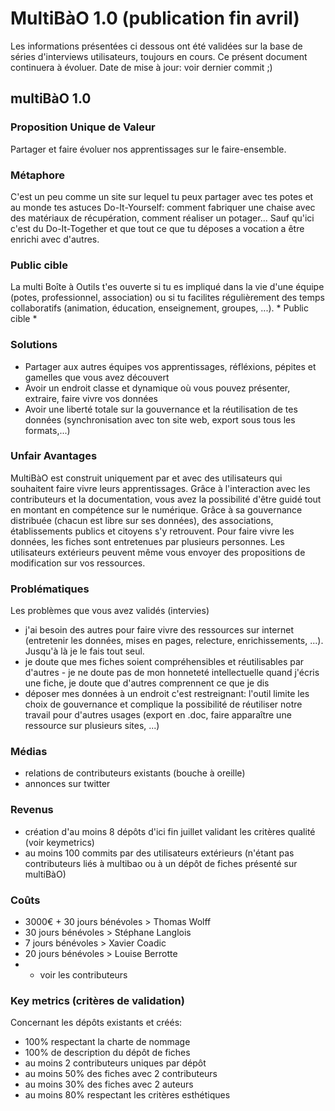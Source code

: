 # MultiBàO 1.0 (publication fin avril)

Les informations présentées ci dessous ont été validées sur la base de séries d'interviews utilisateurs, toujours en cours.
Ce présent document continuera à évoluer.
Date de mise à jour: voir dernier commit ;) 

## multiBàO 1.0

### Proposition Unique de Valeur 

Partager et faire évoluer nos apprentissages sur le faire-ensemble.  

### Métaphore 

C'est un peu comme un site sur lequel tu peux partager avec tes potes et au monde tes astuces Do-It-Yourself: comment fabriquer une chaise avec des matériaux de récupération, comment réaliser un potager... Sauf qu'ici c'est du Do-It-Together et que tout ce que tu déposes a vocation a être enrichi avec d'autres.

### Public cible 

La multi Boîte à Outils t'es ouverte si tu es impliqué dans la vie d'une équipe (potes, professionnel, association) ou si tu facilites régulièrement des temps collaboratifs (animation, éducation, enseignement, groupes, ...). * Public cible * 

### Solutions 

* Partager aux autres équipes vos apprentissages, réfléxions, pépites et gamelles que vous avez découvert
* Avoir un endroit classe et dynamique où vous pouvez présenter, extraire, faire vivre vos données
* Avoir une liberté totale sur la gouvernance et la réutilisation de tes données (synchronisation avec ton site web, export sous tous les formats,...)

### Unfair Avantages 

MultiBàO est construit uniquement par et avec des utilisateurs qui souhaitent faire vivre leurs apprentissages.
Grâce à l'interaction avec les contributeurs et la documentation, vous avez la possibilité d'être guidé tout en montant en compétence sur le numérique.
Grâce à sa gouvernance distribuée (chacun est libre sur ses données), des associations, établissements publics et citoyens s'y retrouvent.
Pour faire vivre les données, les fiches sont entretenues par plusieurs personnes. Les utilisateurs extérieurs peuvent même vous envoyer des propositions de modification sur vos ressources. 

### Problématiques 

Les problèmes que vous avez validés (intervies)

* j'ai besoin des autres pour faire vivre des ressources sur internet (entretenir les données, mises en pages, relecture, enrichissements, ...). Jusqu'à là je le fais tout seul.
* je doute que mes fiches soient compréhensibles et réutilisables par d'autres - je ne doute pas de mon honneteté intellectuelle quand j'écris une fiche, je doute que d'autres comprennent ce que je dis
* déposer mes données à un endroit c'est restreignant: l'outil limite les choix de gouvernance et complique la possibilité de réutiliser notre travail pour d'autres usages (export en .doc, faire apparaître une ressource sur plusieurs sites, ...)

### Médias

* relations de contributeurs existants (bouche à oreille)
* annonces sur twitter

### Revenus

* création d'au moins 8 dépôts d'ici fin juillet validant les critères qualité (voir keymetrics)
* au moins 100 commits par des utilisateurs extérieurs (n'étant pas contributeurs liés à multibao ou à un dépôt de fiches présenté sur multiBàO)

### Coûts

* 3000€ + 30 jours bénévoles > Thomas Wolff
* 30 jours bénévoles > Stéphane Langlois
* 7 jours bénévoles > Xavier Coadic
* 20 jours bénévoles > Louise Berrotte 
* + voir les contributeurs

### Key metrics (critères de validation)

Concernant les dépôts existants et créés:
* 100% respectant la charte de nommage 
* 100% de description du dépôt de fiches
* au moins 2 contributeurs uniques par dépôt
* au moins 50% des fiches avec 2 contributeurs
* au moins 30% des fiches avec 2 auteurs
* au moins 80% respectant les critères esthétiques
